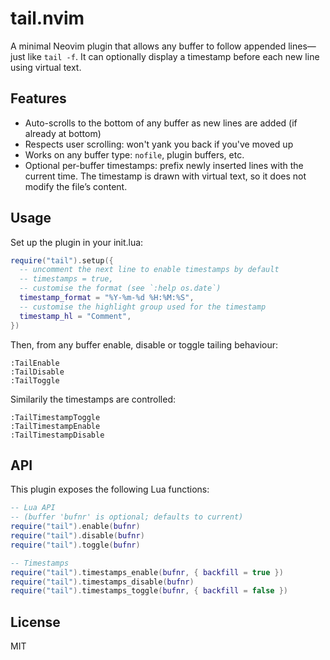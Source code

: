 # tail.nvim

A minimal Neovim plugin that allows any buffer to follow appended lines—just like `tail -f`. It can
optionally display a timestamp before each new line using virtual text.

## Features

- Auto-scrolls to the bottom of any buffer as new lines are added (if already at bottom)
- Respects user scrolling: won't yank you back if you've moved up
- Works on any buffer type: `nofile`, plugin buffers, etc.
- Optional per-buffer timestamps: prefix newly inserted lines with the current time. The timestamp is drawn with virtual text, so it does not modify the file’s content.

## Usage

Set up the plugin in your init.lua:

```lua
require("tail").setup({
  -- uncomment the next line to enable timestamps by default
  -- timestamps = true,
  -- customise the format (see `:help os.date`)
  timestamp_format = "%Y-%m-%d %H:%M:%S",
  -- customise the highlight group used for the timestamp
  timestamp_hl = "Comment",
})
```

Then, from any buffer enable, disable or toggle tailing behaviour:

```vim
:TailEnable
:TailDisable
:TailToggle
```

Similarily the timestamps are controlled:

```vim
:TailTimestampToggle
:TailTimestampEnable
:TailTimestampDisable
```

## API

This plugin exposes the following Lua functions:

```lua
-- Lua API
-- (buffer 'bufnr' is optional; defaults to current)
require("tail").enable(bufnr)
require("tail").disable(bufnr)
require("tail").toggle(bufnr)

-- Timestamps
require("tail").timestamps_enable(bufnr, { backfill = true })
require("tail").timestamps_disable(bufnr)
require("tail").timestamps_toggle(bufnr, { backfill = false })

```

## License

MIT
